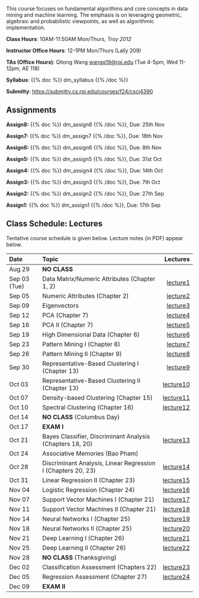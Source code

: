 <!--
.. title: CSCI4390-6390 Data Mining
.. slug: datamining
.. date: 2024-08-09 09:00:31 UTC-04:00
.. tags:
.. category:
.. link:
.. description:
.. has_math: True
.. type: text
-->

This course focuses on fundamental algorithms and core concepts in data
mining and machine learning. The emphasis is on leveraging geometric,
algebraic and probabilistic viewpoints, as well as algorithmic implementation.

**Class Hours**: 10AM-11:50AM Mon/Thurs, *Troy 2012*

**Instructor Office Hours**: 12-1PM Mon/Thurs (Lally 209)

**TAs (Office Hours)**: Qitong Wang <wangq19@rpi.edu> (Tue 4-5pm, Wed
11-12pm, AE 118)



**Syllabus**: {{% doc %}} dm_syllabus {{% /doc %}}

**Submitty**: <https://submitty.cs.rpi.edu/courses/f24/csci4390>

## Assignments

**Assign8:** {{% doc %}} dm_assign8 {{% /doc %}}, Due: 25th Nov

**Assign7:** {{% doc %}} dm_assign7 {{% /doc %}}, Due: 18th Nov

**Assign6:** {{% doc %}} dm_assign6 {{% /doc %}}, Due: 8th Nov

**Assign5:** {{% doc %}} dm_assign5 {{% /doc %}}, Due: 31st Oct

**Assign4:** {{% doc %}} dm_assign4 {{% /doc %}}, Due: 14th Oct

**Assign3:** {{% doc %}} dm_assign3 {{% /doc %}}, Due: 7th Oct

**Assign2:** {{% doc %}} dm_assign2 {{% /doc %}}, Due: 27th Sep

**Assign1:** {{% doc %}} dm_assign1 {{% /doc %}}, Due: 17th Sep

## Class Schedule: Lectures

Tentative course schedule is given below. Lecture notes (in PDF) appear
below.

| Date | Topic | Lectures |
| :--- | :---  | ---: |
|  Aug 29 | **NO CLASS** | |
|  Sep 03 (Tue) |  Data Matrix/Numeric Attributes (Chapter 1, 2) | [lecture1](http://www.cs.rpi.edu/~zaki/DMCOURSE/lectures/Lecture1.pdf) |
|  Sep 05 | Numeric Attributes (Chapter 2) |[lecture2](http://www.cs.rpi.edu/~zaki/DMCOURSE/lectures/Lecture2.pdf) |
|  Sep 09 | Eigenvectors |[lecture3](http://www.cs.rpi.edu/~zaki/DMCOURSE/lectures/Lecture3.pdf) |
|  Sep 12 | PCA (Chapter 7)  |[lecture4](http://www.cs.rpi.edu/~zaki/DMCOURSE/lectures/Lecture4.pdf) |
|  Sep 16 | PCA II (Chapter 7) | [lecture5](http://www.cs.rpi.edu/~zaki/DMCOURSE/lectures/Lecture5.pdf)|
|  Sep 19 | High Dimensional Data (Chapter 6) |[lecture6](http://www.cs.rpi.edu/~zaki/DMCOURSE/lectures/Lecture6.pdf)|
|  Sep 23 | Pattern Mining I (Chapter 8)  |[lecture7](http://www.cs.rpi.edu/~zaki/DMCOURSE/lectures/Lecture7.pdf)|
|  Sep 26 | Pattern Mining II (Chapter 9)   |[lecture8](http://www.cs.rpi.edu/~zaki/DMCOURSE/lectures/Lecture8.pdf)|
|  Sep 30 | Representative-Based Clustering I (Chapter 13)   |[lecture9](http://www.cs.rpi.edu/~zaki/DMCOURSE/lectures/Lecture9.pdf)|
|  Oct 03 | Representative-Based Clustering II (Chapter 13) |[lecture10](http://www.cs.rpi.edu/~zaki/DMCOURSE/lectures/Lecture10.pdf)|
|  Oct 07 | Density-based Clustering (Chapter 15) |[lecture11](http://www.cs.rpi.edu/~zaki/DMCOURSE/lectures/Lecture11.pdf)|
|  Oct 10 | Spectral Clustering (Chapter 16) |[lecture12](http://www.cs.rpi.edu/~zaki/DMCOURSE/lectures/Lecture12.pdf)|
|  Oct 14 | **NO CLASS** (Columbus Day) ||
|  Oct 17 | **EXAM I** ||
|  Oct 21 | Bayes Classifier, Discriminant Analysis (Chapters 18, 20)|[lecture13](http://www.cs.rpi.edu/~zaki/DMCOURSE/lectures/Lecture13.pdf)|
|  Oct 24 | Associative Memories (Bao Pham) ||
|  Oct 28 | Discriminant Analysis, Linear Regression I (Chapters 20, 23) |[lecture14](http://www.cs.rpi.edu/~zaki/DMCOURSE/lectures/Lecture14.pdf)|
|  Oct 31 | Linear Regression II (Chapter 23)|[lecture15](http://www.cs.rpi.edu/~zaki/DMCOURSE/lectures/Lecture15.pdf)|
|  Nov 04 | Logistic Regression (Chapter 24)  |[lecture16](http://www.cs.rpi.edu/~zaki/DMCOURSE/lectures/Lecture16.pdf)|
|  Nov 07 | Support Vector Machines I (Chapter 21) |[lecture17](http://www.cs.rpi.edu/~zaki/DMCOURSE/lectures/Lecture17.pdf)|
|  Nov 11 | Support Vector Machines II (Chapter 21)|[lecture18](http://www.cs.rpi.edu/~zaki/DMCOURSE/lectures/Lecture18.pdf)|
|  Nov 14 | Neural Networks I (Chapter 25) |[lecture19](http://www.cs.rpi.edu/~zaki/DMCOURSE/lectures/Lecture19.pdf)|
|  Nov 18 | Neural Networks II (Chapter 25)  |[lecture20](http://www.cs.rpi.edu/~zaki/DMCOURSE/lectures/Lecture20.pdf)|
|  Nov 21 | Deep Learning I (Chapter 26) |[lecture21](http://www.cs.rpi.edu/~zaki/DMCOURSE/lectures/Lecture21.pdf)|
|  Nov 25 | Deep Learning II (Chapter 26) |[lecture22](http://www.cs.rpi.edu/~zaki/DMCOURSE/lectures/Lecture22.pdf)|
|  Nov 28 | **NO CLASS** (Thanksgiving) ||
|  Dec 02 | Classification Assessment (Chapters 22) |[lecture23](http://www.cs.rpi.edu/~zaki/DMCOURSE/lectures/Lecture23.pdf)|
|  Dec 05 | Regression Assessment (Chapter 27) |[lecture24](http://www.cs.rpi.edu/~zaki/DMCOURSE/lectures/Lecture24.pdf)|
|  Dec 09 | **EXAM II** ||
